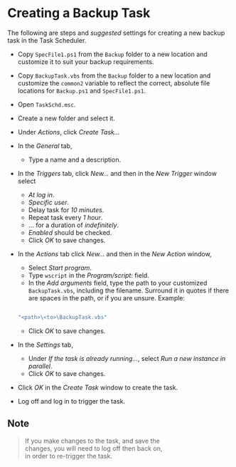 # Creating a Backup Task

The following are steps and *suggested* settings for creating a new backup task in the Task Scheduler.

- Copy `SpecFile1.ps1` from the `Backup` folder to a new location and customize it to suit your backup requirements.

- Copy `BackupTask.vbs` from the `Backup` folder to a new location and customize the `common2` variable to reflect the correct, absolute file locations for `Backup.ps1` and `SpecFile1.ps1`.

- Open `TaskSchd.msc`.
- Create a new folder and select it.
- Under *Actions*, click *Create Task...*
- In the *General* tab,

  - Type a name and a description.

- In the *Triggers* tab, click *New...* and then in the *New Trigger* window select

  - *At log in*.
  - *Specific user*.
  - Delay task for *10 minutes*.
  - Repeat task every *1 hour*.
  - ... for a duration of *indefinitely*.
  - *Enabled* should be checked.
  - Click *OK* to save changes.

- In the *Actions* tab click *New...* and then in the *New Action* window,

  - Select *Start  program*.
  - Type `wscript` in the *Program/script:* field.
  - In the *Add arguments* field, type the path to your customized `BackupTask.vbs`, including the filename. Surround it in quotes if there are spaces in the path, or if you are unsure. Example:

  ``` cmd

  "<path>\<to>\BackupTask.vbs"
  ```

  - Click *OK* to save changes.

- In the *Settings* tab,

  - Under *If the task is already running...*, select *Run a new instance in parallel*.
  - Click *OK* to save changes.

- Click *OK* in the *Create Task* window to create the task.

- Log off and log in to trigger the task.

## Note

> If you make changes to the task, and save the  
> changes, you will need to log off then back on,  
> in order to re-trigger the task.  
